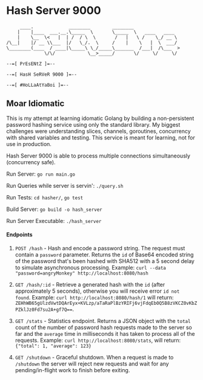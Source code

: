# Hash Server 9000

```
     ____.             ________        ________
    |    |____  ___.__.\_____  \       \_____  \   ____   ____
    |    \__  \<   |  | /  / \  \       /   |   \ /    \_/ __ \
/\__|    |/ __ \\___  |/   \_/.  \     /    |    \   |  \  ___/
\________(____  / ____|\_____\ \_/_____\_______  /___|  /\___  >
              \/\/            \__>_____/       \/     \/     \/

--=[ PrEsENtZ ]=--

--=[ HasH SeRVeR 9000 ]=--

--=[ #HoLLaAtYaBoi ]=--
```
## Moar Idiomatic

This is my attempt at learning idomatic Golang by building a non-persistent password hashing service using only the standard library.  My biggest challenges were understanding slices, channels, goroutines, concurrency with shared variables and testing. This service is meant for learning, not for use in production.

Hash Server 9000 is able to process multiple connections simultaneously (concurrency safe).

Run Server: `go run main.go`

Run Queries while server is servin': `./query.sh`

Run Tests: `cd hasher/`, `go test`

Build Server: `go build -o hash_server`

Run Server Executable: `./hash_server`

#### Endpoints

1. `POST /hash` - Hash and encode a password string. The request must contain a `password` parameter. Returns the `id` of Base64 encoded string of the password that's been hashed with SHA512 with a 5 second delay to simulate asynchronous processing. Example: `curl --data "password=angryMonkey" http://localhost:8080/hash`

2. `GET /hash/:id` - Retrieve a generated hash with the `id` (after approximately 5 seconds), otherwise you will receive error `id not found`.  Example: `curl http://localhost:8080/hash/1` will return: `ZEHhWB65gUlzdVwtDQArEyx+KVLzp/aTaRaPlBzYRIFj6vjFdqEb0Q5B8zVKCZ0vKbZPZklJz0Fd7su2A+gf7Q==`.

3. `GET /stats` - Statistics endpoint. Returns a JSON object with the `total` count of the number of password hash requests made to the server so far and the `average` time in milliseconds it has taken to process all of the requests.  Example: `curl http://localhost:8080/stats`, will return: `{"total": 1, "average": 123}`

4. `GET /shutdown` - Graceful shutdown. When a request is made to `/shutdown` the server will reject new requests and wait for any pending/in-flight work to finish before exiting.

